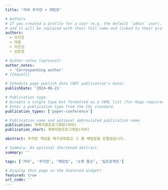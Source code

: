 ```yaml
---
title: '자바 쿠키런 + 채팅방'

# Authors
# If you created a profile for a user (e.g. the default `admin` user), write the username (folder name) here
# and it will be replaced with their full name and linked to their profile.
authors:
  - 이가은
  - 마음
  - 이진선
  - 김준형

# Author notes (optional)
author_notes:
  - 'Corresponding author'
# {{equal}}

# Schedule page publish date (NOT publication's date).
publishDate: '2024-06-21'

# Publication type.
# Accepts a single type but formatted as a YAML list (for Hugo requirements).
# Enter a publication type from the CSL standard.
publication_types: ['paper-conference']

# Publication name and optional abbreviated publication name.
publication: 객체지향프로그래밍(자바)
publication_short: 객체지향프로그래밍(자바)

abstract: 쿠키런 게임을 재구성하였고 그 중 채팅방을 만들었습니다. 

# Summary. An optional shortened abstract.
summary: ''

tags: ['자바', '쿠키런', '채팅방', '소켓 통신', '팀프로젝트']

# Display this page in the Featured widget?
featured: true
url_code: ''
---
```

